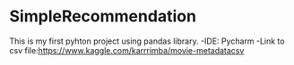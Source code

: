 # SimpleRecommendation
This is my first pyhton project using pandas library.
-IDE: Pycharm
-Link to csv file:https://www.kaggle.com/karrrimba/movie-metadatacsv
